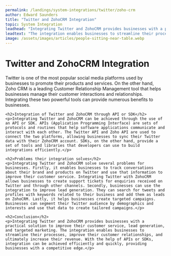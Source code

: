 ```yaml
---
permalink: /landings/system-integrations/twitter/zoho-crm
author: Edward Saunders
title: "Twitter and ZohoCRM Integration"
topic: System Integration
leadhead: "Integrating Twitter and ZohoCRM provides businesses with a practical solution to improve their customer service, lead generation, and targeted marketing"
leadtext: "The integration enables businesses to streamline their processes, improve their customer relationships, and ultimately increase their revenue. With the help of APIs or SDKs, integration can be achieved efficiently and quickly, providing businesses with a competitive edge."
image: /assets/images/articles/people-sitting-near-table.webp
---
```

<div class="arttext">	<h1>Twitter and ZohoCRM Integration</h1>
	<p>Twitter is one of the most popular social media platforms used by businesses to promote their products and services. On the other hand, Zoho CRM is a leading Customer Relationship Management tool that helps businesses manage their customer interactions and relationships. Integrating these two powerful tools can provide numerous benefits to businesses.</p>

	<h2>Integration of Twitter and ZohoCRM through API or SDK</h2>
	<p>Integrating Twitter and ZohoCRM can be achieved through the use of an API or SDK. APIs (Application Programming Interface) are sets of protocols and routines that help software applications communicate and interact with each other. The Twitter API and Zoho API are used to connect the two platforms, allowing businesses to sync their Twitter data with their ZohoCRM account. SDKs, on the other hand, provide a set of tools and libraries that developers can use to build integrations efficiently.</p>

	<h2>Problems their integration solves</h2>
	<p>Integrating Twitter and ZohoCRM solve several problems for businesses. Firstly, it enables businesses to track conversations about their brand and products on Twitter and use that information to improve their customer service. Integrating Twitter with ZohoCRM allows businesses to create support tickets for enquiries received on Twitter and through other channels. Secondly, businesses can use the integration to improve lead generation. They can search for tweets and profiles with keywords related to their business and add them as leads on ZohoCRM. Lastly, it helps businesses create targeted campaigns. Businesses can segment their Twitter audience by demographics and interests and use that data to create tailored campaigns.</p>

	<h2>Conclusion</h2>
	<p>Integrating Twitter and ZohoCRM provides businesses with a practical solution to improve their customer service, lead generation, and targeted marketing. The integration enables businesses to streamline their processes, improve their customer relationships, and ultimately increase their revenue. With the help of APIs or SDKs, integration can be achieved efficiently and quickly, providing businesses with a competitive edge.</p>
</div>